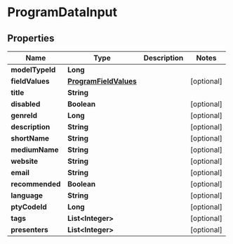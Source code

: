 
# ProgramDataInput

## Properties
Name | Type | Description | Notes
------------ | ------------- | ------------- | -------------
**modelTypeId** | **Long** |  | 
**fieldValues** | [**ProgramFieldValues**](ProgramFieldValues.md) |  |  [optional]
**title** | **String** |  | 
**disabled** | **Boolean** |  |  [optional]
**genreId** | **Long** |  |  [optional]
**description** | **String** |  |  [optional]
**shortName** | **String** |  |  [optional]
**mediumName** | **String** |  |  [optional]
**website** | **String** |  |  [optional]
**email** | **String** |  |  [optional]
**recommended** | **Boolean** |  |  [optional]
**language** | **String** |  |  [optional]
**ptyCodeId** | **Long** |  |  [optional]
**tags** | **List&lt;Integer&gt;** |  |  [optional]
**presenters** | **List&lt;Integer&gt;** |  |  [optional]



